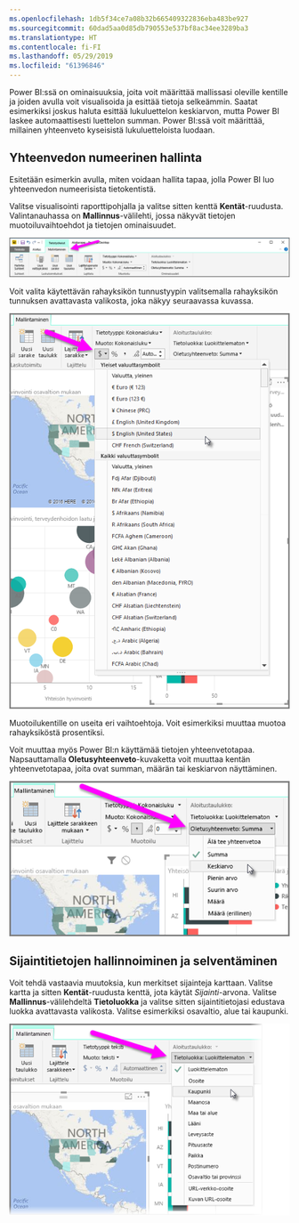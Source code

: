 ```yaml
---
ms.openlocfilehash: 1db5f34ce7a08b32b665409322836eba483be927
ms.sourcegitcommit: 60dad5aa0d85db790553e537bf8ac34ee3289ba3
ms.translationtype: HT
ms.contentlocale: fi-FI
ms.lasthandoff: 05/29/2019
ms.locfileid: "61396846"
---
```

Power BI:ssä on ominaisuuksia, joita voit määrittää mallissasi oleville kentille ja joiden avulla voit visualisoida ja esittää tietoja selkeämmin. Saatat esimerkiksi joskus haluta esittää lukuluettelon keskiarvon, mutta Power BI laskee automaattisesti luettelon summan. Power BI:ssä voit määrittää, millainen yhteenveto kyseisistä lukuluetteloista luodaan.

## <a name="numeric-control-over-summarization"></a>Yhteenvedon numeerinen hallinta
Esitetään esimerkin avulla, miten voidaan hallita tapaa, jolla Power BI luo yhteenvedon numeerisista tietokentistä.

Valitse visualisointi raporttipohjalla ja valitse sitten kenttä **Kentät**-ruudusta. Valintanauhassa on **Mallinnus**-välilehti, jossa näkyvät tietojen muotoiluvaihtoehdot ja tietojen ominaisuudet.

![](media/3-11d-customize-summarization-categorization/3-11d_1.png)

Voit valita käytettävän rahayksikön tunnustyypin valitsemalla rahayksikön tunnuksen avattavasta valikosta, joka näkyy seuraavassa kuvassa.

![](media/3-11d-customize-summarization-categorization/3-11d_2.png)

Muotoilukentille on useita eri vaihtoehtoja. Voit esimerkiksi muuttaa muotoa rahayksiköstä prosentiksi.

Voit muuttaa myös Power BI:n käyttämää tietojen yhteenvetotapaa. Napsauttamalla **Oletusyhteenveto**-kuvaketta voit muuttaa kentän yhteenvetotapaa, joita ovat summan, määrän tai keskiarvon näyttäminen.

![](media/3-11d-customize-summarization-categorization/3-11d_3.png)

## <a name="manage-and-clarify-your-location-data"></a>Sijaintitietojen hallinnoiminen ja selventäminen
Voit tehdä vastaavia muutoksia, kun merkitset sijainteja karttaan. Valitse kartta ja sitten **Kentät**-ruudusta kenttä, jota käytät *Sijainti*-arvona. Valitse **Mallinnus**-välilehdeltä **Tietoluokka** ja valitse sitten sijaintitietojasi edustava luokka avattavasta valikosta. Valitse esimerkiksi osavaltio, alue tai kaupunki.

![](media/3-11d-customize-summarization-categorization/3-11d_4.png)

